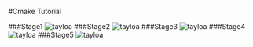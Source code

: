 #Cmake Tutorial

###Stage1
![tayloa](images/cmake_stage1.jpg)
###Stage2
![tayloa](images/cmake_stage2.jpg)
###Stage3
![tayloa](images/cmake_stage3.jpg)
###Stage4
![tayloa](images/cmake_stage4.jpg)
###Stage5
![tayloa](images/cmake_stage5.jpg)
